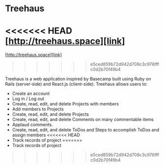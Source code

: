 # Treehaus

<<<<<<< HEAD
[http://treehaus.space][link]
=======
[http://treehaus.space][link] 
>>>>>>> e5ced859b72d942d708c3c976fffc0d2b70f49b4

[link]: http://www.treehaus.space

Treehaus is a web application inspired by Basecamp built using Ruby on Rails (server-side)
and React.js (client-side). Treehaus allows users to:

<!-- This is a Markdown checklist. Use it to keep track of your progress! -->

- Create an account
- Log in / Log out
- Create, read, edit, and delete Projects with members
- Add members to Projects
- Create, read, edit, and delete Projects
- Create, read, edit, and delete Comments on many commentable items
- Applaud comments.
- Create, read, edit, and delete ToDos and Steps to accomplish ToDos and assign members
<<<<<<< HEAD
- Track records of project
=======
- Track records of project 

>>>>>>> e5ced859b72d942d708c3c976fffc0d2b70f49b4
